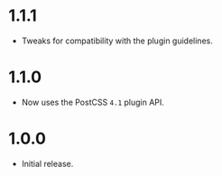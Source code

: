 # 1.1.1

* Tweaks for compatibility with the plugin guidelines.

# 1.1.0

* Now uses the PostCSS `4.1` plugin API.

# 1.0.0

* Initial release.
